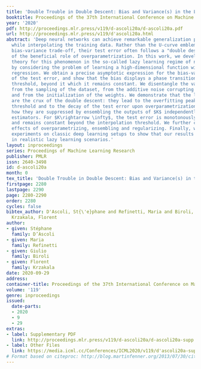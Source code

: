 ```yaml
---
title: 'Double Trouble in Double Descent: Bias and Variance(s) in the Lazy Regime'
booktitle: Proceedings of the 37th International Conference on Machine Learning
year: '2020'
pdf: http://proceedings.mlr.press/v119/d-ascoli20a/d-ascoli20a.pdf
url: http://proceedings.mlr.press/v119/d'ascoli20a.html
abstract: 'Deep neural networks can achieve remarkable generalization performances
  while interpolating the training data. Rather than the U-curve emblematic of the
  bias-variance trade-off, their test error often follows a "double descent"—a mark
  of the beneficial role of overparametrization. In this work, we develop a quantitative
  theory for this phenomenon in the so-called lazy learning regime of neural networks,
  by considering the problem of learning a high-dimensional function with random features
  regression. We obtain a precise asymptotic expression for the bias-variance decomposition
  of the test error, and show that the bias displays a phase transition at the interpolation
  threshold, beyond it which it remains constant. We disentangle the variances stemming
  from the sampling of the dataset, from the additive noise corrupting the labels,
  and from the initialization of the weights. We demonstrate that the latter two contributions
  are the crux of the double descent: they lead to the overfitting peak at the interpolation
  threshold and to the decay of the test error upon overparametrization. We quantify
  how they are suppressed by ensembling the outputs of $K$ independently initialized
  estimators. For $K\rightarrow \infty$, the test error is monotonously decreasing
  and remains constant beyond the interpolation threshold. We further compare the
  effects of overparametrizing, ensembling and regularizing. Finally, we present numerical
  experiments on classic deep learning setups to show that our results hold qualitatively
  in realistic lazy learning scenarios.'
layout: inproceedings
series: Proceedings of Machine Learning Research
publisher: PMLR
issn: 2640-3498
id: d-ascoli20a
month: 0
tex_title: 'Double Trouble in Double Descent: Bias and Variance(s) in the Lazy Regime'
firstpage: 2280
lastpage: 2290
page: 2280-2290
order: 2280
cycles: false
bibtex_author: D'Ascoli, St{\'e}phane and Refinetti, Maria and Biroli, Giulio and
  Krzakala, Florent
author:
- given: Stéphane
  family: D’Ascoli
- given: Maria
  family: Refinetti
- given: Giulio
  family: Biroli
- given: Florent
  family: Krzakala
date: 2020-09-29
address: 
container-title: Proceedings of the 37th International Conference on Machine Learning
volume: '119'
genre: inproceedings
issued:
  date-parts:
  - 2020
  - 9
  - 29
extras:
- label: Supplementary PDF
  link: http://proceedings.mlr.press/v119/d-ascoli20a/d-ascoli20a-supp.pdf
- label: Other Files
  link: https://media.icml.cc/Conferences/ICML2020/v119/d'ascoli20a-supp.zip
# Format based on citeproc: http://blog.martinfenner.org/2013/07/30/citeproc-yaml-for-bibliographies/
---
```

